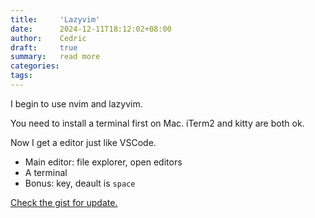 ```yaml
---
title:     'Lazyvim'
date:      2024-12-11T18:12:02+08:00
author:    Cedric
draft:     true
summary:   read more
categories:
tags:
---
```


I begin to use nvim and lazyvim.

You need to install a terminal first on Mac. iTerm2 and kitty are both ok.

Now I get a editor just like VSCode.
- Main editor: file explorer, open editors
- A terminal
- Bonus: <leader> key, deault is `space`

[Check the gist for update.](https://gist.github.com/douyixuan/f7291032e08b26e2007f5e7cb17f8c10)

